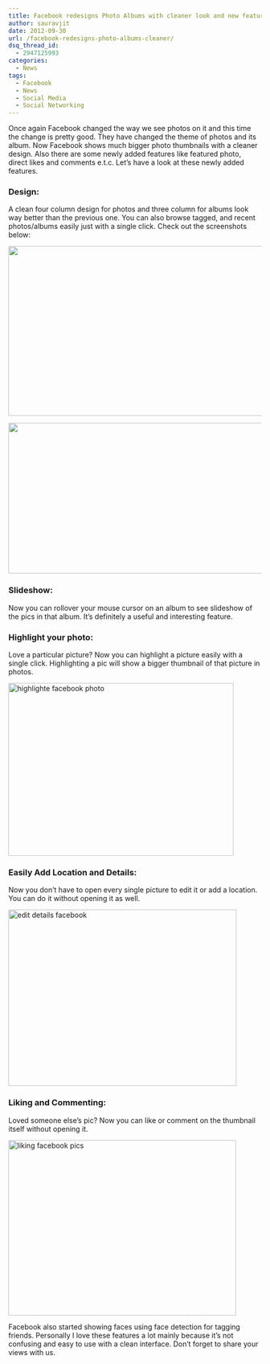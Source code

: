```yaml
---
title: Facebook redesigns Photo Albums with cleaner look and new features
author: sauravjit
date: 2012-09-30
url: /facebook-redesigns-photo-albums-cleaner/
dsq_thread_id:
  - 2947125993
categories:
  - News
tags:
  - Facebook
  - News
  - Social Media
  - Social Networking
---
```

Once again Facebook changed the way we see photos on it and this time the change is pretty good. They have changed the theme of photos and its album. Now Facebook shows much bigger photo thumbnails with a cleaner design. Also there are some newly added features like featured photo, direct likes and comments e.t.c. Let&#8217;s have a look at these newly added features.

### Design:

A clean four column design for photos and three column for albums look way better than the previous one. You can also browse tagged, and recent photos/albums easily just with a single click. Check out the screenshots below:

[<img class="aligncenter size-medium wp-image-63176" title="new facebook albums" src="http://cdn.devilsworkshop.org/files/2012/09/new-facebook-albums-600x338.jpg" alt="" width="600" height="338" />][1]

[<img class="aligncenter size-medium wp-image-63177" title="photo view" src="http://cdn.devilsworkshop.org/files/2012/09/photo-view-600x300.jpg" alt="" width="600" height="300" />][2]

### Slideshow:

Now you can rollover your mouse cursor on an album to see slideshow of the pics in that album. It&#8217;s definitely a useful and interesting feature.

### Highlight your photo:

Love a particular picture? Now you can highlight a picture easily with a single click. Highlighting a pic will show a bigger thumbnail of that picture in photos.

[<img class="aligncenter size-full wp-image-63178" title="highlighte facebook photo" src="http://cdn.devilsworkshop.org/files/2012/09/highlighted.jpg" alt="highlighte facebook photo" width="448" height="344" />][3]

### Easily Add Location and Details:

Now you don&#8217;t have to open every single picture to edit it or add a location. You can do it without opening it as well.

[<img class="aligncenter size-full wp-image-63179" title="edit details facebook" src="http://cdn.devilsworkshop.org/files/2012/09/2.jpg" alt="edit details facebook" width="454" height="351" />][4]

### Liking and Commenting:

Loved someone else&#8217;s pic? Now you can like or comment on the thumbnail itself without opening it.

[<img class="aligncenter size-full wp-image-63180" title="liking facebook pics" src="http://cdn.devilsworkshop.org/files/2012/09/3.jpg" alt="liking facebook pics" width="453" height="349" />][5]

Facebook also started showing faces using face detection for tagging friends. Personally I love these features a lot mainly because it&#8217;s not confusing and easy to use with a clean interface. Don&#8217;t forget to share your views with us.

 [1]: http://cdn.devilsworkshop.org/files/2012/09/new-facebook-albums.jpg
 [2]: http://cdn.devilsworkshop.org/files/2012/09/photo-view.jpg
 [3]: http://cdn.devilsworkshop.org/files/2012/09/highlighted.jpg
 [4]: http://cdn.devilsworkshop.org/files/2012/09/2.jpg
 [5]: http://cdn.devilsworkshop.org/files/2012/09/3.jpg
